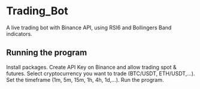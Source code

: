 # Trading_Bot
A live trading bot with Binance API, using RSI6 and Bollingers Band indicators.


## Running the program
Install packages.
Create API Key on Binance and allow trading spot & futures.
Select cryptocurrency you want to trade (BTC/USDT, ETH/USDT,...).
Set the timeframe (1m, 5m, 15m, 1h, 4h, 1d,...).
Run the program.
